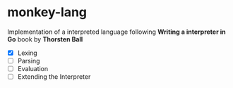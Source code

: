 # monkey-lang

Implementation of a interpreted language following **Writing a interpreter in Go** book by **Thorsten Ball**


- [x] Lexing
- [ ] Parsing
- [ ] Evaluation
- [ ] Extending the Interpreter
